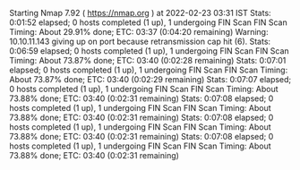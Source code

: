 Starting Nmap 7.92 ( https://nmap.org ) at 2022-02-23 03:31 IST
Stats: 0:01:52 elapsed; 0 hosts completed (1 up), 1 undergoing FIN Scan
FIN Scan Timing: About 29.91% done; ETC: 03:37 (0:04:20 remaining)
Warning: 10.10.11.143 giving up on port because retransmission cap hit (6).
Stats: 0:06:59 elapsed; 0 hosts completed (1 up), 1 undergoing FIN Scan
FIN Scan Timing: About 73.87% done; ETC: 03:40 (0:02:28 remaining)
Stats: 0:07:01 elapsed; 0 hosts completed (1 up), 1 undergoing FIN Scan
FIN Scan Timing: About 73.87% done; ETC: 03:40 (0:02:29 remaining)
Stats: 0:07:07 elapsed; 0 hosts completed (1 up), 1 undergoing FIN Scan
FIN Scan Timing: About 73.88% done; ETC: 03:40 (0:02:31 remaining)
Stats: 0:07:08 elapsed; 0 hosts completed (1 up), 1 undergoing FIN Scan
FIN Scan Timing: About 73.88% done; ETC: 03:40 (0:02:31 remaining)
Stats: 0:07:08 elapsed; 0 hosts completed (1 up), 1 undergoing FIN Scan
FIN Scan Timing: About 73.88% done; ETC: 03:40 (0:02:31 remaining)
Stats: 0:07:08 elapsed; 0 hosts completed (1 up), 1 undergoing FIN Scan
FIN Scan Timing: About 73.88% done; ETC: 03:40 (0:02:31 remaining)
